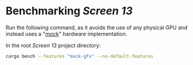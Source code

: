 # Benchmarking _Screen 13_

Run the following command, as it avoids the use of any physical GPU and instead uses a
"[mock](./gfx-mock/)" hardware implementation.

In the root _Screen 13_ project directory:

```bash
cargo bench --features "mock-gfx" --no-default-features
```
